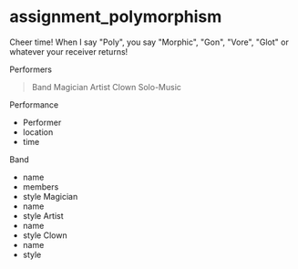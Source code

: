 assignment_polymorphism
=======================

Cheer time! When I say "Poly", you say "Morphic", "Gon", "Vore", "Glot" or whatever your receiver returns!


Performers
> Band
> Magician
> Artist
> Clown
> Solo-Music

Performance
- Performer
- location
- time

Band
- name
- members
- style
Magician
- name
- style
Artist
- name
- style
Clown
- name
- style
